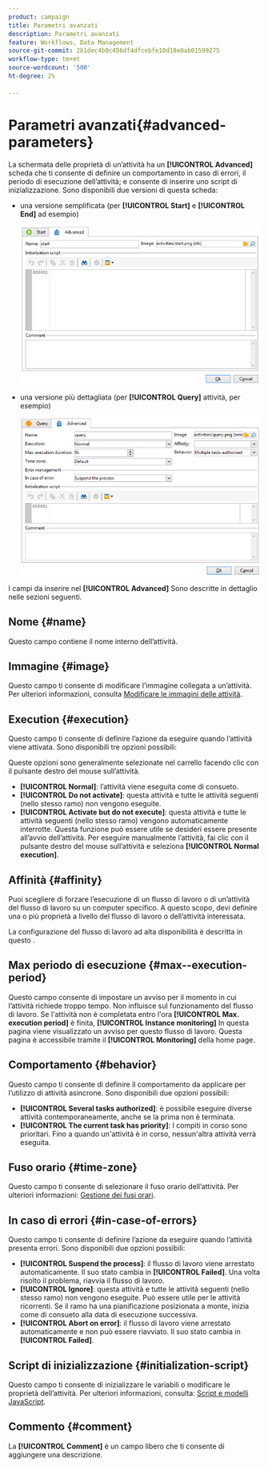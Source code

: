 ```yaml
---
product: campaign
title: Parametri avanzati
description: Parametri avanzati
feature: Workflows, Data Management
source-git-commit: 2b1dec4b9c456df4dfcebfe10d18e0ab01599275
workflow-type: tm+mt
source-wordcount: '500'
ht-degree: 2%

---
```


# Parametri avanzati{#advanced-parameters}



La schermata delle proprietà di un’attività ha un **[!UICONTROL Advanced]** scheda che ti consente di definire un comportamento in caso di errori, il periodo di esecuzione dell’attività; e consente di inserire uno script di inizializzazione. Sono disponibili due versioni di questa scheda:

* una versione semplificata (per **[!UICONTROL Start]** e **[!UICONTROL End]** ad esempio)

   ![](assets/wf-advanced-basic.png)

* una versione più dettagliata (per **[!UICONTROL Query]** attività, per esempio)

   ![](assets/wf-advanced-full.png)

I campi da inserire nel **[!UICONTROL Advanced]** Sono descritte in dettaglio nelle sezioni seguenti.

## Nome {#name}

Questo campo contiene il nome interno dell’attività.

## Immagine {#image}

Questo campo ti consente di modificare l’immagine collegata a un’attività. Per ulteriori informazioni, consulta [Modificare le immagini delle attività](change-activity-images.md).

## Execution {#execution}

Questo campo ti consente di definire l’azione da eseguire quando l’attività viene attivata. Sono disponibili tre opzioni possibili:

Queste opzioni sono generalmente selezionate nel carrello facendo clic con il pulsante destro del mouse sull’attività.

* **[!UICONTROL Normal]**: l’attività viene eseguita come di consueto.
* **[!UICONTROL Do not activate]**: questa attività e tutte le attività seguenti (nello stesso ramo) non vengono eseguite.
* **[!UICONTROL Activate but do not execute]**: questa attività e tutte le attività seguenti (nello stesso ramo) vengono automaticamente interrotte. Questa funzione può essere utile se desideri essere presente all’avvio dell’attività. Per eseguire manualmente l’attività, fai clic con il pulsante destro del mouse sull’attività e seleziona **[!UICONTROL Normal execution]**.

## Affinità {#affinity}

Puoi scegliere di forzare l’esecuzione di un flusso di lavoro o di un’attività del flusso di lavoro su un computer specifico. A questo scopo, devi definire una o più proprietà a livello del flusso di lavoro o dell’attività interessata.

La configurazione del flusso di lavoro ad alta disponibilità è descritta in questo .


## Max periodo di esecuzione {#max--execution-period}

Questo campo consente di impostare un avviso per il momento in cui l’attività richiede troppo tempo. Non influisce sul funzionamento del flusso di lavoro. Se l&#39;attività non è completata entro l&#39;ora **[!UICONTROL Max. execution period]** è finita, **[!UICONTROL Instance monitoring]** In questa pagina viene visualizzato un avviso per questo flusso di lavoro. Questa pagina è accessibile tramite il **[!UICONTROL Monitoring]** della home page.

## Comportamento {#behavior}

Questo campo ti consente di definire il comportamento da applicare per l’utilizzo di attività asincrone. Sono disponibili due opzioni possibili:

* **[!UICONTROL Several tasks authorized]**: è possibile eseguire diverse attività contemporaneamente, anche se la prima non è terminata.
* **[!UICONTROL The current task has priority]**: I compiti in corso sono prioritari. Fino a quando un&#39;attività è in corso, nessun&#39;altra attività verrà eseguita.

## Fuso orario {#time-zone}

Questo campo ti consente di selezionare il fuso orario dell’attività. Per ulteriori informazioni: [Gestione dei fusi orari](managing-time-zones.md).

## In caso di errori {#in-case-of-errors}

Questo campo ti consente di definire l’azione da eseguire quando l’attività presenta errori. Sono disponibili due opzioni possibili:

* **[!UICONTROL Suspend the process]**: il flusso di lavoro viene arrestato automaticamente. Il suo stato cambia in **[!UICONTROL Failed]**. Una volta risolto il problema, riavvia il flusso di lavoro.
* **[!UICONTROL Ignore]**: questa attività e tutte le attività seguenti (nello stesso ramo) non vengono eseguite. Può essere utile per le attività ricorrenti. Se il ramo ha una pianificazione posizionata a monte, inizia come di consueto alla data di esecuzione successiva.
* **[!UICONTROL Abort on error]**: il flusso di lavoro viene arrestato automaticamente e non può essere riavviato. Il suo stato cambia in **[!UICONTROL Failed]**.

## Script di inizializzazione {#initialization-script}

Questo campo ti consente di inizializzare le variabili o modificare le proprietà dell’attività. Per ulteriori informazioni, consulta: [Script e modelli JavaScript](javascript-scripts-and-templates.md).

## Commento {#comment}

La **[!UICONTROL Comment]** è un campo libero che ti consente di aggiungere una descrizione.
